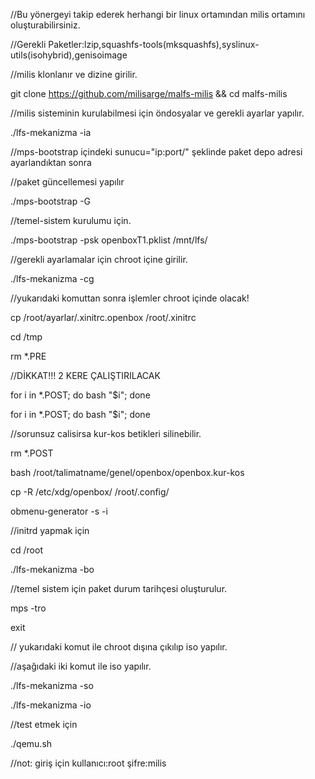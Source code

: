 //Bu yönergeyi takip ederek herhangi bir linux ortamından milis ortamını oluşturabilirsiniz.

//Gerekli Paketler:lzip,squashfs-tools(mksquashfs),syslinux-utils(isohybrid),genisoimage

//milis klonlanır ve dizine girilir.

git clone https://github.com/milisarge/malfs-milis && cd malfs-milis

//milis sisteminin kurulabilmesi için öndosyalar ve gerekli ayarlar yapılır.

./lfs-mekanizma -ia

//mps-bootstrap içindeki sunucu="ip:port/"  şeklinde paket depo adresi ayarlandıktan sonra

//paket güncellemesi yapılır 

./mps-bootstrap -G

//temel-sistem kurulumu için.

./mps-bootstrap -psk  openboxT1.pklist /mnt/lfs/

//gerekli ayarlamalar için chroot içine girilir.

./lfs-mekanizma -cg

//yukarıdaki komuttan sonra işlemler chroot içinde olacak!

cp /root/ayarlar/.xinitrc.openbox /root/.xinitrc

cd /tmp

rm *.PRE

//DİKKAT!!! 2 KERE ÇALIŞTIRILACAK

for i in *.POST; do bash "$i"; done

for i in *.POST; do bash "$i"; done

//sorunsuz calisirsa kur-kos betikleri silinebilir.

rm *.POST

bash /root/talimatname/genel/openbox/openbox.kur-kos

cp -R /etc/xdg/openbox/ /root/.config/  

obmenu-generator -s -i

//initrd yapmak için

cd /root

./lfs-mekanizma -bo

//temel sistem için paket durum tarihçesi oluşturulur.

mps -tro

exit

// yukarıdaki komut ile chroot dışına çıkılıp iso yapılır.

//aşağıdaki iki komut ile iso yapılır.

./lfs-mekanizma -so

./lfs-mekanizma -io

//test etmek için

./qemu.sh

//not: giriş için kullanıcı:root şifre:milis
